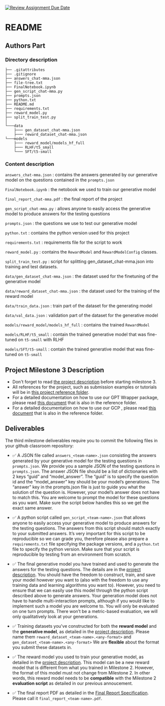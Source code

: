 [![Review Assignment Due Date](https://classroom.github.com/assets/deadline-readme-button-24ddc0f5d75046c5622901739e7c5dd533143b0c8e959d652212380cedb1ea36.svg)](https://classroom.github.com/a/YM0Aj0xh)
# README
## Authors Part
### Directory description
```
├── .gitattributes
├── .gitignore
├── answers_chat-mma.json
├── file-tree.txt
├── FinalNotebook.ipynb
├── gen_script_chat-mma.py
├── prompts.json
├── python.txt
├── README.md
├── requirements.txt
├── reward_model.py
├── split_train_test.py
│
└───data
    ├─── gen_dataset_chat-mma.json
    ├─── reward_dataset_chat-mma.json
└───models
    ├─── reward_model/models_hf_full
    ├─── RLHF/t5_small   
    └─── SFT/t5-small
```
### Content description
`answers_chat-mma.json` : contains the answers generated by our generative model on the questions contained in the `prompts.json`

`FinalNotebook.ipynb` : the netobook we used to train our generative model

`final_report_chat-mma.pdf` : the final report of the project

`gen_script_chat-mma.py` : allows anyone to easily access the generative model to produce answers for the testing questions

`prompts.json` : the questions we use to test our generative model

`python.txt` : contains the python version used for this project

`requirements.txt` : requirements file for the script to work

`reward_model.py` : contains the `RewardModel` and `RewardModelConfig` classes.

`split_train_test.py` : script for splitting gen_dataset_chat-mma.json into training and test datasets.



`data/gen_dataset_chat-mma.json` : the dataset used for the finetuning of the generative model 

`data/reward_dataset_chat-mma.json` : the dataset used for the training of the reward model 

`data/train_data.json` : train part of the dataset for the generating model

`data/val_data.json` : validation part of the dataset for the generative model 

`models/reward_model/models_hf_full` : contains the trained `RewardModel`

`models/RLHF/t5_small` : contain the trained generative model that was fine-tuned on `t5-small` with RLHF

`models/SFT/t5-small` : contain the trained generative model that was fine-tuned on `t5-small`


## Project Milestone 3 Description
- Don't forget to read [the project description](https://docs.google.com/document/d/1SY1HAfrpoj9B6FnO3LEChne4vdf1GOuswu-H7oUUt8A/edit) before starting milestone 3.
- All references for the project, such as submission examples or tutorials will be in [this project reference folder](https://drive.google.com/drive/folders/1rc2w25A5_HfI3ieHxs4ya9UaiUO41dXz?usp=sharing).
- For a detailed documentation on how to use our GPT Wrapper package, please read [this document](https://docs.google.com/document/d/1ZifVg2lw0EzeiuyT20DvZz90GBi3RsoL5tOw22a7BK0/edit?usp=sharing) that is also in the reference folder.
- For a detailed documentation on how to use our GCP , please read [this document](https://docs.google.com/presentation/d/1GJqog51fZ4Yqkw6y0HsS1u28ggPaSWMMgKOAqi7gY1c/edit#slide=id.p) that is also in the reference folder.
    
## Deliverables

The third milestone deliverables require you to commit the following files in your github classroom repository:

- ✅ A JSON file called `answers_<team-name>.json` consisting the answers generated by your generative model for the testing questions in `prompts.json`. We provide you a sample JSON of the testing questions in `prompts.json`. The answer JSON file should be a list of dictionaries with 2 keys “guid” and “model_answer”. The “guid” is to specify the question id and the “model_answer” key should be your model’s generations. The “answer” key in the prompts.json file is just to guide you what the solution of the question is. However, your model’s answer does not have to match this. You are welcome to prompt the model for these questions as you want. Make sure the script below handles this so we get the exact same answer.

- ✅ A python script called `gen_script_<team-name>.json` that allows anyone to easily access your generative model to produce answers for the testing questions. The answers from this script should match exactly to your submitted answers. It’s very important for this script to be reproducible so we can grade you, therefore please also prepare a `requirements.txt` file specifying the package versions, and a `python.txt` file to specify the python version. Make sure that your script is reproducible by testing from an environment from scratch.

- ✅ The final generative model you have trained and used to generate the answers for the testing questions. The details are in the [project description](https://docs.google.com/document/d/1SY1HAfrpoj9B6FnO3LEChne4vdf1GOuswu-H7oUUt8A/edit). You should have the freedom to construct, train, and save your model however you want to (also with the freedom to use any training data and learning algorithms you want to). However, you need to ensure that we can easily use this model through the python script described above to generate answers. Your generation model does not have to handle multi-interaction prompts, although if you would like to implement such a model you are welcome to. You will only be evaluated on one turn prompts. There won’t be a metric-based evaluation, we will only qualitatively look at your generations.

- ✅ Training datasets you've constructed for both the **reward model** and the **generative model**, as detailed in the [project description](https://docs.google.com/document/d/1SY1HAfrpoj9B6FnO3LEChne4vdf1GOuswu-H7oUUt8A/edit). Please name them `reward_dataset_<team-name>.<any-format>` and` gen_dataset_<team-name>.<any-format>` We are **flexible** about the format you submit these datasets in.

- ✅ The reward model you used to train your generative model, as detailed in the [project description](https://docs.google.com/document/d/1SY1HAfrpoj9B6FnO3LEChne4vdf1GOuswu-H7oUUt8A/edit). This model can be a new reward model that is different from what you trained in Milestone 2. However, the format of this model must not change from Milestone 2. In other words, this reward model needs to be **compatible** with the Milestone 2 **evaluation script** as detailed in our previous annoucement.

- ✅ The final report PDF as detailed in the [Final Report Specification](https://docs.google.com/document/d/1ckH2Uy_NrZD8CO6q3PmqviS60AY2rvKJGrNPrlPxTe4/edit?usp=sharing). Please call it `final_report_<team-name>.pdf`.
